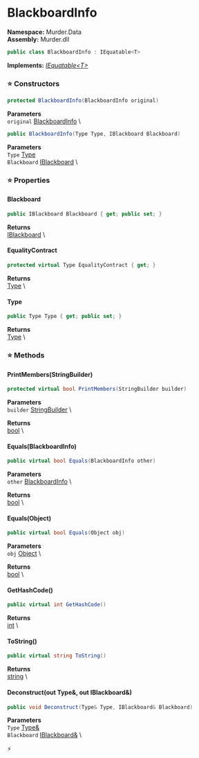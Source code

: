 # BlackboardInfo

**Namespace:** Murder.Data \
**Assembly:** Murder.dll

```csharp
public class BlackboardInfo : IEquatable<T>
```

**Implements:** _[IEquatable\<T\>](https://learn.microsoft.com/en-us/dotnet/api/System.IEquatable-1?view=net-7.0)_

### ⭐ Constructors
```csharp
protected BlackboardInfo(BlackboardInfo original)
```

**Parameters** \
`original` [BlackboardInfo](../..//Murder/Data/BlackboardInfo.html) \

```csharp
public BlackboardInfo(Type Type, IBlackboard Blackboard)
```

**Parameters** \
`Type` [Type](https://learn.microsoft.com/en-us/dotnet/api/System.Type?view=net-7.0) \
`Blackboard` [IBlackboard](../..//Murder/Core/Dialogs/IBlackboard.html) \

### ⭐ Properties
#### Blackboard
```csharp
public IBlackboard Blackboard { get; public set; }
```

**Returns** \
[IBlackboard](../..//Murder/Core/Dialogs/IBlackboard.html) \
#### EqualityContract
```csharp
protected virtual Type EqualityContract { get; }
```

**Returns** \
[Type](https://learn.microsoft.com/en-us/dotnet/api/System.Type?view=net-7.0) \
#### Type
```csharp
public Type Type { get; public set; }
```

**Returns** \
[Type](https://learn.microsoft.com/en-us/dotnet/api/System.Type?view=net-7.0) \
### ⭐ Methods
#### PrintMembers(StringBuilder)
```csharp
protected virtual bool PrintMembers(StringBuilder builder)
```

**Parameters** \
`builder` [StringBuilder](https://learn.microsoft.com/en-us/dotnet/api/System.Text.StringBuilder?view=net-7.0) \

**Returns** \
[bool](https://learn.microsoft.com/en-us/dotnet/api/System.Boolean?view=net-7.0) \

#### Equals(BlackboardInfo)
```csharp
public virtual bool Equals(BlackboardInfo other)
```

**Parameters** \
`other` [BlackboardInfo](../..//Murder/Data/BlackboardInfo.html) \

**Returns** \
[bool](https://learn.microsoft.com/en-us/dotnet/api/System.Boolean?view=net-7.0) \

#### Equals(Object)
```csharp
public virtual bool Equals(Object obj)
```

**Parameters** \
`obj` [Object](https://learn.microsoft.com/en-us/dotnet/api/System.Object?view=net-7.0) \

**Returns** \
[bool](https://learn.microsoft.com/en-us/dotnet/api/System.Boolean?view=net-7.0) \

#### GetHashCode()
```csharp
public virtual int GetHashCode()
```

**Returns** \
[int](https://learn.microsoft.com/en-us/dotnet/api/System.Int32?view=net-7.0) \

#### ToString()
```csharp
public virtual string ToString()
```

**Returns** \
[string](https://learn.microsoft.com/en-us/dotnet/api/System.String?view=net-7.0) \

#### Deconstruct(out Type&, out IBlackboard&)
```csharp
public void Deconstruct(Type& Type, IBlackboard& Blackboard)
```

**Parameters** \
`Type` [Type&](https://learn.microsoft.com/en-us/dotnet/api/System.Type?view=net-7.0) \
`Blackboard` [IBlackboard&](../..//Murder/Core/Dialogs/IBlackboard.html) \



⚡